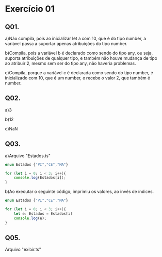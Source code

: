 # Exercício 01

## Q01.

<p>a)Não compila, pois ao inicializar let a com 10, que é do tipo number, a variável passa a suportar apenas atribuições do tipo number.</p>
<p>b)Compila, pois a variável b é declarado como sendo do tipo any, ou seja, suporta atribuições de qualquer tipo, e também não houve mudança de tipo ao atribuir 2, mesmo sem ser do tipo any, não haveria problemas.</p>

<p>c)Compila, porque a variável c é declarada como sendo do tipo number, é inicializado com 10, que é um number, e recebe o valor 2, que também é number.</p>

## Q02.

<p>a)3</p>
<p>b)12</p>
<p>c)NaN</p>

## Q03.

<p>a)Arquivo "Estados.ts"</p>

``` typescript
enum Estados {"PI","CE","MA"}

for (let i = 0; i < 3; i++){
    console.log(Estados[i]);
}
```

<p>b)Ao executar o seguinte código, imprimiu os valores, ao invés de índices.</p>

``` typescript
enum Estados {"PI","CE","MA"}

for (let i = 0; i < 3; i++){
    let e: Estados = Estados[i]
    console.log(e);
}
```

## Q05.

<p>Arquivo "exibir.ts"</p>
